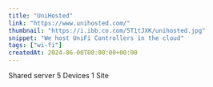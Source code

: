```yaml
---
title: "UniHosted"
link: "https://www.unihosted.com/"
thumbnail: "https://i.ibb.co.com/5T1tJXK/unihosted.jpg"
snippet: "We host UniFi Controllers in the cloud"
tags: ["wi-fi"]
createdAt: 2024-06-00T00:00:00+00:00
---
```

Shared server
5 Devices
1 Site

